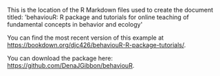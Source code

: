 This is the location of the R Markdown files used to create the document titled: 'behaviouR: R package and tutorials for online teaching of fundamental concepts in behavior and ecology'

You can find the most recent version of this example at https://bookdown.org/djc426/behaviouR-R-package-tutorials/.

You can download the package here: https://github.com/DenaJGibbon/behaviouR.